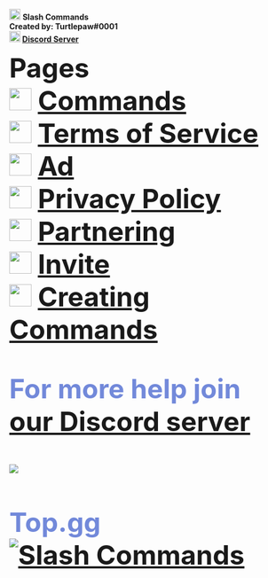 <img src="https://cdn.discordapp.com/avatars/859915461692096552/d62a3d2dabfdbed337aa0852f8375590.png?size=1024" style="width:20px;height:20px;"> <strong> Slash Commands <br> Created by: Turtlepaw#0001 <br>
<img src="https://cdn.discordapp.com/emojis/878677686350934027.png?v=1" style="width:20px;height:20px;"> <a href="https://discord.gg/FwSEFbVpn8">Discord Server</a>

<font size="10px"> Pages </font> <br>
<img src="https://cdn.discordapp.com/emojis/880278338571235329.png?v=1" style="width:40px;height:40px;"><font size="30px"> <a href="https://turtlebot-discord.github.io/slash-commands/commands">Commands</a><br>
<img src="https://cdn.discordapp.com/emojis/880278338571235329.png?v=1" style="width:40px;height:40px;"><font size="30px"> <a href="https://turtlebot-discord.github.io/slash-commands/tos">Terms of Service</a><br>
<img src="https://cdn.discordapp.com/emojis/880278338571235329.png?v=1" style="width:40px;height:40px;"><font size="30px"> <a href="https://turtlebot-discord.github.io/slash-commands/ad">Ad</a><br>
<img src="https://cdn.discordapp.com/emojis/880278338571235329.png?v=1" style="width:40px;height:40px;"><font size="30px"> <a href="https://turtlebot-discord.github.io/slash-commands/privacy">Privacy Policy</a><br>
<img src="https://cdn.discordapp.com/emojis/880278338571235329.png?v=1" style="width:40px;height:40px;"><font size="30px"> <a href="https://turtlebot-discord.github.io/slash-commands/partnering">Partnering</a><br>
<img src="https://cdn.discordapp.com/emojis/880278338571235329.png?v=1" style="width:40px;height:40px;"><font size="30px"> <a href="https://turtlebot-discord.github.io/slash-commands/invite">Invite</a><br>
<img src="https://cdn.discordapp.com/emojis/878677686350934027.png?v=1" style="width:40px;height:40px;"> <a href="https://turtlebot-discord.github.io/slash-commands/creating_commands">Creating Commands</a>

<font size="20px" color="7289da"> For more help join <a href="https://discord.gg/yuHceddqur">our Discord server</a><font><br>

<a href="https://discord.gg/PWXGdJFdPH"><img src="https://invidget.switchblade.xyz/yuHceddqur" /></a>
<br><br>
<font size="10px"> Top.gg </font>
<br>
<a href="https://top.gg/bot/859915461692096552">
  <img src="https://top.gg/api/widget/859915461692096552.svg" alt="Slash Commands" />
  </a>

